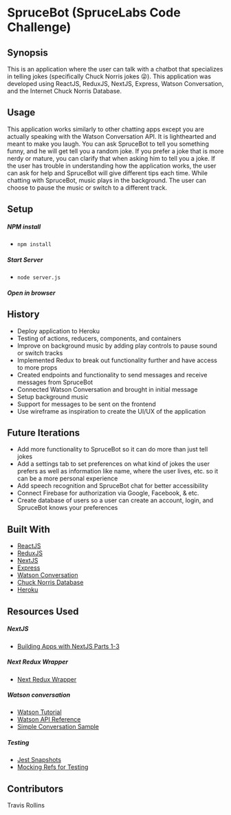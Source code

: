 # SpruceBot (SpruceLabs Code Challenge)

## Synopsis
This is an application where the user can talk with a chatbot that specializes in telling jokes (specifically Chuck Norris jokes 😜).  This application was developed using ReactJS, ReduxJS, NextJS, Express, Watson Conversation, and the Internet Chuck Norris Database.

## Usage
This application works similarly to other chatting apps except you are actually speaking with the Watson Conversation API.  It is lighthearted and meant to make you laugh.  You can ask SpruceBot to tell you something funny, and he will get tell you a random joke.  If you prefer a joke that is more nerdy or mature, you can clarify that when asking him to tell you a joke.  If the user has trouble in understanding how the application works, the user can ask for help and SpruceBot will give different tips each time.  While chatting with SpruceBot, music plays in the background.  The user can choose to pause the music or switch to a different track.

## Setup

##### NPM install
  - ```npm install```

##### Start Server
  - ```node server.js```

##### Open in browser

## History
* Deploy application to Heroku
* Testing of actions, reducers, components, and containers
* Improve on background music by adding play controls to pause sound or switch tracks
* Implemented Redux to break out functionality further and have access to more props
* Created endpoints and functionality to send messages and receive messages from SpruceBot
* Connected Watson Conversation and brought in initial message
* Setup background music
* Support for messages to be sent on the frontend
* Use wireframe as inspiration to create the UI/UX of the application

## Future Iterations

* Add more functionality to SpruceBot so it can do more than just tell jokes
* Add a settings tab to set preferences on what kind of jokes the user prefers as well as information like name, where the user lives, etc. so it can be a more personal experience
* Add speech recognition and SpruceBot chat for better accessibility
* Connect Firebase for authorization via Google, Facebook, & etc.
* Create database of users so a user can create an account, login, and SpruceBot knows your preferences

## Built With
- [ReactJS](https://reactjs.org/)
- [ReduxJS](https://redux.js.org/)
- [NextJS](https://github.com/zeit/next.js/)
- [Express](https://expressjs.com/)
- [Watson Conversation](https://www.ibm.com/watson/services/conversation/)
- [Chuck Norris Database](http://www.icndb.com/api/)
- [Heroku](https://heroku.com)

## Resources Used

##### NextJS

- [Building Apps with NextJS Parts 1-3](https://medium.com/@diamondgfx/nextjs-lessons-learned-part-3-be3aeefd9be0)

##### Next Redux Wrapper

- [Next Redux Wrapper](https://github.com/kirill-konshin/next-redux-wrapper)

##### Watson conversation

- [Watson Tutorial](https://console.bluemix.net/docs/services/conversation/develop-app.html#building-a-client-application)
- [Watson API Reference](https://www.ibm.com/watson/developercloud/conversation/api/v1/?node#send_message)
- [Simple Conversation Sample](https://github.com/watson-developer-cloud/conversation-simple/blob/master/app.js)

##### Testing
- [Jest Snapshots](https://medium.com/styled-components/effective-testing-for-styled-components-67982eb7d42b)
- [Mocking Refs for Testing](https://reactjs.org/blog/2016/11/16/react-v15.4.0.html)

## Contributors
Travis Rollins
